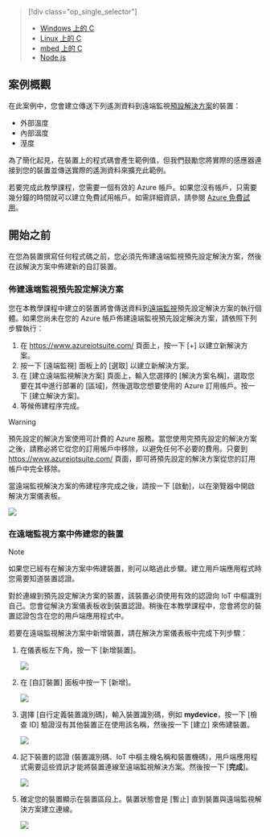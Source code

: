 > [!div class="op_single_selector"]
> * [Windows 上的 C](../articles/iot-suite/iot-suite-connecting-devices.md)
> * [Linux 上的 C](../articles/iot-suite/iot-suite-connecting-devices-linux.md)
> * [mbed 上的 C](../articles/iot-suite/iot-suite-connecting-devices-mbed.md)
> * [Node.js](../articles/iot-suite/iot-suite-connecting-devices-node.md)
> 
> 

## 案例概觀
在此案例中，您會建立傳送下列遙測資料到遠端監視[預設解決方案][lnk-what-are-preconfig-solutions]的裝置：

* 外部溫度
* 內部溫度
* 溼度

為了簡化起見，在裝置上的程式碼會產生範例值，但我們鼓勵您將實際的感應器連接到您的裝置並傳送實際的遙測資料來擴充此範例。

若要完成此教學課程，您需要一個有效的 Azure 帳戶。如果您沒有帳戶，只需要幾分鐘的時間就可以建立免費試用帳戶。如需詳細資訊，請參閱 [Azure 免費試用][lnk-free-trial]。

## 開始之前
在您為裝置撰寫任何程式碼之前，您必須先佈建遠端監視預先設定解決方案，然後在該解決方案中佈建新的自訂裝置。

### 佈建遠端監視預先設定解決方案
您在本教學課程中建立的裝置將會傳送資料到[遠端監視][lnk-remote-monitoring]預先設定解決方案的執行個體。如果您尚未在您的 Azure 帳戶佈建遠端監視預先設定解決方案，請依照下列步驟執行：

1. 在 <https://www.azureiotsuite.com/> 頁面上，按一下 [+] 以建立新解決方案。
2. 按一下 [遠端監視] 面板上的 [選取] 以建立新解決方案。
3. 在 [建立遠端監視解決方案] 頁面上，輸入您選擇的 [解決方案名稱]，選取您要在其中進行部署的 [區域]，然後選取您想要使用的 Azure 訂用帳戶。按一下 [建立解決方案]。
4. 等候佈建程序完成。

> [!WARNING]
> 預先設定的解決方案使用可計費的 Azure 服務。當您使用完預先設定的解決方案之後，請務必將它從您的訂用帳戶中移除，以避免任何不必要的費用。只要到 <https://www.azureiotsuite.com/> 頁面，即可將預先設定的解決方案從您的訂用帳戶中完全移除。
> 
> 

當遠端監視解決方案的佈建程序完成之後，請按一下 [啟動]，以在瀏覽器中開啟解決方案儀表板。

![][img-dashboard]

### 在遠端監視方案中佈建您的裝置
> [!NOTE]
> 如果您已經有在解決方案中佈建裝置，則可以略過此步驟。建立用戶端應用程式時您需要知道裝置認證。
> 
> 

對於連線到預先設定解決方案的裝置，該裝置必須使用有效的認證向 IoT 中樞識別自己。您會從解決方案儀表板收到裝置認證。稍後在本教學課程中，您會將您的裝置認證包含在您的用戶端應用程式中。

若要在遠端監視解決方案中新增裝置，請在解決方案儀表板中完成下列步驟：

1. 在儀表板左下角，按一下 [新增裝置]。
   
   ![][1]
2. 在 [自訂裝置] 面板中按一下 [新增]。
   
   ![][2]
3. 選擇 [自行定義裝置識別碼]，輸入裝置識別碼，例如 **mydevice**，按一下 [檢查 ID] 驗證沒有其他裝置正在使用該名稱，然後按一下 [建立] 來佈建裝置。
   
   ![][3]
4. 記下裝置的認證 (裝置識別碼、IoT 中樞主機名稱和裝置機碼)，用戶端應用程式需要這些資訊才能將裝置連線至遠端監視解決方案。然後按一下 [**完成**]。
   
    ![][4]
5. 確定您的裝置顯示在裝置區段上。裝置狀態會是 [暫止] 直到裝置與遠端監視解決方案建立連線。
   
    ![][5]

[img-dashboard]: ./media/iot-suite-selector-connecting/dashboard.png
[1]: ./media/iot-suite-selector-connecting/suite0.png
[2]: ./media/iot-suite-selector-connecting/suite1.png
[3]: ./media/iot-suite-selector-connecting/suite2.png
[4]: ./media/iot-suite-selector-connecting/suite3.png
[5]: ./media/iot-suite-selector-connecting/suite5.png

[lnk-what-are-preconfig-solutions]: ../articles/iot-suite/iot-suite-what-are-preconfigured-solutions.md
[lnk-remote-monitoring]: ../articles/iot-suite/iot-suite-remote-monitoring-sample-walkthrough.md
[lnk-free-trial]: http://azure.microsoft.com/pricing/free-trial/

<!---HONumber=AcomDC_0720_2016-->
